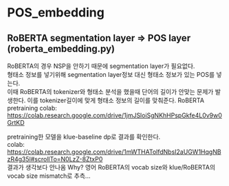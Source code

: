 # POS_embedding

## RoBERTA segmentation layer => POS layer  (roberta_embedding.py)
RoBERTA의 경우 NSP을 안하기 때문에 segmentation layer가 필요없다.  
형태소 정보를 넣기위해 segmentation layer정보 대신 형태소 정보가 있는 POS를 넣는다.  
이때 RoBERTA의 tokenizer와 형태소 분석을 했을때 단어의 길이가 안맞는 문제가 발생한다. 이를 tokenizer길이에 맞게 형태소 정보의 길이를 맞춰준다.
RoBERTA pretraining colab: https://colab.research.google.com/drive/1jmJSloiSgNKhHPspGkfe4L0v9w0GrtKD  

pretraining한 모델을 klue-baseline dp로 결과를 확인한다.  
colab: https://colab.research.google.com/drive/1mWTHATolfdNbsI2aUGW1HqgNBzR4g35l#scrollTo=N0LzZ-8ZtxP0  
결과가 생각보다 안나옴
Why? 영어 RoBERTA의 vocab size와 klue/RoBERTA의 vocab size mismatch로 추측...  


